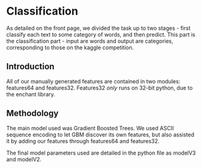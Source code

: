 # Classification

As detailed on the front page, we divided the task up to two stages - first classify each text to some category of words, and then predict. This part is the classification part - input are words and output are categories, corresponding to those on the kaggle competition.

## Introduction

All of our manually generated features are contained in two modules: features64 and features32. Features32 *only* runs on 32-bit python, due to the enchant library.


## Methodology

The main model used was Gradient Boosted Trees. We used ASCII sequence encoding to let GBM discover its own features, but also assisted it by adding our features through features64 and features32. 

The final model parameters used are detailed in the python file as modelV3 and modelV2.


